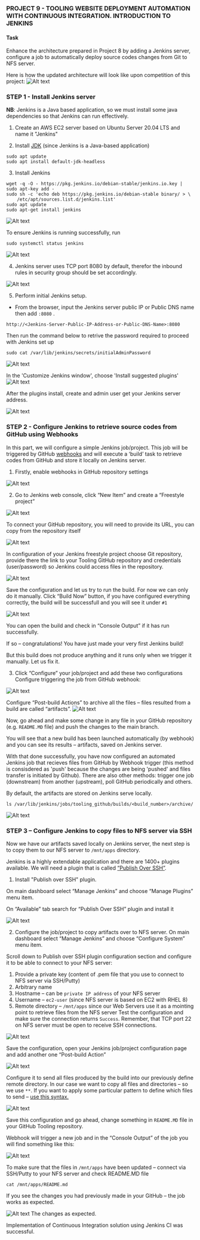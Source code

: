 ### PROJECT 9 - TOOLING WEBSITE DEPLOYMENT AUTOMATION WITH CONTINUOUS INTEGRATION. INTRODUCTION TO JENKINS

#### Task
Enhance the architecture prepared in Project 8 by adding a Jenkins server, configure a job to automatically deploy source codes changes from Git to NFS server.

Here is how the updated architecture will look like upon competition of this project:
![Alt text](images/add_jenkins.png)


### STEP 1 - Install Jenkins server

**NB**: Jenkins is a Java based application, so we must install some java dependencies so that Jenkins can run effectively.

1. Create an AWS EC2 server based on Ubuntu Server 20.04 LTS and name it "Jenkins"

2. Install [JDK](https://en.wikipedia.org/wiki/Java_Development_Kit) (since Jenkins is a Java-based application)

```
sudo apt update
sudo apt install default-jdk-headless
```
3. Install Jenkins

```
wget -q -O - https://pkg.jenkins.io/debian-stable/jenkins.io.key | sudo apt-key add -
sudo sh -c 'echo deb https://pkg.jenkins.io/debian-stable binary/ > \
    /etc/apt/sources.list.d/jenkins.list'
sudo apt update
sudo apt-get install jenkins
```
![Alt text](images/2.jpg)

To ensure Jenkins is running successfully, run 
```
sudo systemctl status jenkins
```
![Alt text](images/3.jpg)

4. Jenkins server uses TCP port 8080 by default, therefor the inbound rules in security group should be set accordingly.

![Alt text](images/4.jpg)

5. Perform initial Jenkins setup. 
 - From the browser, input the Jenkins server public IP or Public DNS name then add ``:8080`` .

 ``http://<Jenkins-Server-Public-IP-Address-or-Public-DNS-Name>:8080`` 

Then run the command below to retrive the password required to proceed with Jenkins set up
```
sudo cat /var/lib/jenkins/secrets/initialAdminPassword
``` 
![Alt text](images/5.jpg)

In the 'Customize Jenkins window', choose 'Install suggested plugins'
![Alt text](images/6.jpg)

After the plugins install, create and admin user get your Jenkins server address.

![Alt text](images/9.jpg)


### STEP 2 - Configure Jenkins to retrieve source codes from GitHub using Webhooks

In this part, we will configure a simple Jenkins job/project. This job will be triggered by GitHub [webhooks](https://en.wikipedia.org/wiki/Webhook) and will execute a ‘build’ task to retrieve codes from GitHub and store it locally on Jenkins server.

1. Firstly, enable webhooks in GitHub repository settings

![Alt text](images/webhook_github.gif)

2. Go to Jenkins web console, click “New Item” and create a “Freestyle project”

![Alt text](images/create_freestyle.png)

To connect your GitHub repository, you will need to provide its URL, you can copy from the repository itself

![Alt text](images/github_url.png)

In configuration of your Jenkins freestyle project choose Git repository, provide there the link to your Tooling GitHub repository and credentials (user/password) so Jenkins could access files in the repository.

![Alt text](images/github_add_jenkins.png)

Save the configuration and let us try to run the build. For now we can only do it manually.
Click “Build Now” button, if you have configured everything correctly, the build will be successfull and you will see it under ``#1``

![Alt text](images/16.jpg)

You can open the build and check in “Console Output” if it has run successfully.


If so – congratulations! You have just made your very first Jenkins build!

But this build does not produce anything and it runs only when we trigger it manually. Let us fix it.

3. Click “Configure” your job/project and add these two configurations
Configure triggering the job from GitHub webhook:

![Alt text](images/15.jpg)

Configure “Post-build Actions” to archive all the files – files resulted from a build are called “artifacts”.
![Alt text](images/archive_artifacts.gif)

Now, go ahead and make some change in any file in your GitHub repository (e.g. ``README.MD`` file) and push the changes to the main branch.

You will see that a new build has been launched automatically (by webhook) and you can see its results – artifacts, saved on Jenkins server.

With that done successfully, you have now configured an automated Jenkins job that recieves files from GitHub by Webhook trigger (this method is consisdered as 'push' because the changes are being 'pushed' and files transfer is initiated by Github). There are also other methods: trigger one job (downstream) from another (upstream), poll GitHub periodically and others.

By default, the artifacts are stored on Jenkins serve locally.
```
ls /var/lib/jenkins/jobs/tooling_github/builds/<build_number>/archive/

```
![Alt text](images/17i.jpg)

### STEP 3 – Configure Jenkins to copy files to NFS server via SSH

Now we have our artifacts saved locally on Jenkins server, the next step is to copy them to our NFS server to ``/mnt/apps`` directory.

Jenkins is a highly extendable application and there are 1400+ plugins available. We will need a plugin that is called [“Publish Over SSH”](https://plugins.jenkins.io/publish-over-ssh/).

1. Install "Publish over SSH" plugin.

On main dashboard select “Manage Jenkins” and choose “Manage Plugins” menu item.

On “Available” tab search for “Publish Over SSH” plugin and install it 

![Alt text](images/18.jpg)

2. Configure the job/project to copy artifacts over to NFS server.
On main dashboard select “Manage Jenkins” and choose “Configure System” menu item.

Scroll down to Publish over SSH plugin configuration section and configure it to be able to connect to your NFS server:

1. Provide a private key (content of .pem file that you use to connect to NFS server via SSH/Putty)
2. Arbitrary name
3. Hostname – can be ``private IP address`` of your NFS server
4. Username – ``ec2-user`` (since NFS server is based on EC2 with RHEL 8)
5. Remote directory – ``/mnt/apps`` since our Web Servers use it as a mointing point to retrieve files from the NFS server
Test the configuration and make sure the connection returns ``Success``. Remember, that TCP port 22 on NFS server must be open to receive SSH connections.

![Alt text](images/19.jpg)

Save the configuration, open your Jenkins job/project configuration page and add another one “Post-build Action”

![Alt text](images/send_build.png)

Configure it to send all files produced by the build into our previously define remote directory. In our case we want to copy all files and directories – so we use ``**``.
If you want to apply some particular pattern to define which files to send – [use this syntax.](http://ant.apache.org/manual/dirtasks.html#patterns)

![Alt text](images/send_build1.png)

Save this configuration and go ahead, change something in ``README.MD`` file in your GitHub Tooling repository.

Webhook will trigger a new job and in the “Console Output” of the job you will find something like this:

![Alt text](images/20.jpg)

To make sure that the files in ``/mnt/apps`` have been updated – connect via SSH/Putty to your NFS server and check README.MD file

```
cat /mnt/apps/README.md
```


If you see the changes you had previously made in your GitHub – the job works as expected.

![Alt text](images/21.jpg)
The changes as expected.

Implementation of Continuous Integration solution using Jenkins CI was successful.